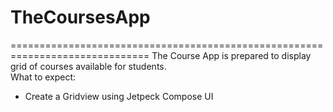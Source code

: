 # TheCoursesApp
==============================================================================
The Course App is prepared to display grid of courses available for students.<br />
What to expect:<br />
* Create a Gridview using Jetpeck Compose UI
